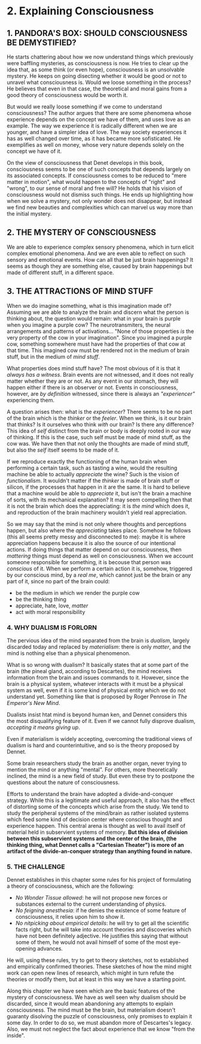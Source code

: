 # 2. Explaining Consciousness

## 1. PANDORA'S BOX: SHOULD CONSCIOUSNESS BE DEMYSTIFIED?

He starts chattering about how we now understand things which previously were baffling mysteries, as consciousness is now. He tries to clear up the idea that, as some think (or even hope), consciousness is an unsolvable mystery. He keeps on going disecting whether it would be good or not to unravel what consciousness is. Would we loose something in the process? He believes that even in that case, the theoretical and moral gains from a good theory of consciousness would be worth it.

But would we really loose something if we come to understand consciousness? The author argues that there are some phenomena whose experience depends on the concept we have of them, and uses love as an example. The way we experience it is radically different when we are younger, and have a simpler idea of love. The way society experiences it has as well changed over time, as it has became more sofisticated. He exemplifies as well on money, whose very nature depends solely on the concept we have of it.

On the view of consciousness that Denet develops in this book, consciousness seems to be one of such concepts that depends largely on its associated concepts. If consciousness comes to be reduced to "mere matter in motion", what would happen to the concepts of "right" and "wrong", to our sense of moral and free will? He holds that his vision of consciousness would not dismiss such things. He ends up highlighting how when we solve a mystery, not only wonder does not disappear, but instead we find new beauties and complexities which can marvel us way more than the initial mystery.

## 2. THE MYSTERY OF CONSCIOUSNESS

We are able to experience complex sensory phenomena, which in turn elicit complex emotional phenomena. And we are even able to reflect on such sensory and emotional events. How can all that be just brain happenings? It seems as though they are something else, caused by brain happenings but made of different stuff, in a different space.

## 3. THE ATTRACTIONS OF MIND STUFF

When we do imagine something, what is this imagination made of? Assuming we are able to analyze the brain and discern what the person is thinking about, the question would remain: what in your brain is purple when you imagine a purple cow? The neurotransmiters, the neural arrangements and patterns of activations... "None of those properties *is* the very property of the cow in your imagination". Since you imagined a purple cow, something somewhere must have had the properties of that cow at that time. This imagined cow must be rendered not in the medium of brain stuff, but in the medium of *mind stuff*.

What properties does mind stuff have? The most obvious of it is that it *always has a witness*. Brain events are not witnessed, and it does not really matter whether they are or not. As any event in our stomach, they will happen either if there is an observer or not. Events in consciousness, however, are *by definition* witnessed, since there is always an *"experiencer"* experiencing them.

A question arises then: what is the *experiencer*? There seems to be no part of the brain which is the *thinker* or the *feeler*. When we think, is it our brain that thinks? Is it ourselves who think *with* our brain? Is there any difference? This idea of *self* distinct from the brain or body is deeply rooted in our way of thinking. If this is the case, such self must be made of mind stuff, as the cow was. We have then that not only the thoughts are made of mind stuff, but also the *self* itself seems to be made of it.

If we reproduce exactly the functioning of the human brain when performing a certain task, such as tasting a wine, would the resulting machine be able to actually *appreciate* the wine? Such is the vision of *functionalism*. It wouldn't matter if the *thinker* is made of brain stuff or silicon, if the processes that happen in it are the same. It is hard to believe that a machine would be able to *appreciate* it, but isn't the brain a machine of sorts, with its mechanical explanation? It may seem compelling then that it is not the brain which does the appreciating: it is *the mind* which does it, and reproduction of the brain machinery wouldn't yield real appreciation.

So we may say that the mind is not only where thoughts and perceptions happen, but also where the *appreciating* takes place. Somehow he follows (this all seems pretty messy and disconnected to me): maybe it is where appreciation happens because it is also the source of our intentional actions. If doing things that matter depend on our consciousness, then *mattering* things must depend as well on consciousness. When we account someone responsible for something, it is becouse that person was *conscious* of it. When we perform a certain action it is, somehow, triggered by our conscious mind, by a *real me*, which cannot just be the brain or any part of it, since no part of the brain could:

- be the medium in which we render the purple cow
- be the thinking thing
- appreciate, hate, love, *matter*
- act with moral responsibility

### 4. WHY DUALISM IS FORLORN

The pervious idea of the mind separated from the brain is *dualism*, largely discarded today and replaced by *materialism*: there is only *matter*, and the mind is nothing else than a physical phenomenon.

What is so wrong with dualism? It basically states that at some part of the brain (the pineal gland, according to Descartes), the mind receives information from the brain and issues commands to it. However, since the brain is a physical system, whatever interacts with it must be a physical system as well, even if it is some kind of physical entity which we do not understand yet. Something like that is proposed by Roger Penrose in *The Emperor's New Mind*.

Dualists insist htat mind is beyond human ken, and Dennet considers this the most disqualifying feature of it. Even if we cannot fully disprove dualism, *accepting it means giving up*.

Even if materialism is widely accepting, overcoming the traditional views of dualism is hard and counterintuitive, and so is the theory proposed by Dennet.

Some brain researchers study the brain as another organ, never trying to mention the mind or anything "mental". For others, more theoretically inclined, the mind is a new field of study. But even these try to postpone the questions about the nature of consciousness.

Efforts to understand the brain have adopted a divide-and-conquer strategy. While this is a legitimate and useful approach, it also has the effect of distorting some of the concepts which arise from the study. We tend to study the peripheral systems of the mind/brain as rather isolated systems which feed some kind of decision center where conscious thought and experience happen. This central arena is thought as well to avail itself of material held in subservient systems of memory. **But this idea of division between this subservient systems and the center of the brain, (the thinking thing, what Dennet calls a "Cartesian Theater") is more of an artifact of the divide-an-conquer strategy than anything found in nature.**

### 5. THE CHALLENGE

Dennet establishes in this chapter some rules for his project of formulating a theory of consciousness, which are the following:

- *No Wonder Tissue allowed*: he will not propose new forces or substances external to the current understanding of physics.
- *No feigning anesthesia*: if he denies the existence of some feature of consciousness, it relies upon him to show it.
- *No nitpicking about empirical details*: he will try to get all the scientific facts right, but he will take into account theories and discoveries which have not been definitely adjective. He justifies this saying that without some of them, he would not avail himself of some of the most eye-opening advances.

He will, using these rules, try to get to theory sketches, not to established and empirically confirmed  theories. These sketches of how the mind might work can open new lines of research, which might in turn refute the theories or modify them, but at least in this way we have a starting point.

Along this chapter we have seen which are the basic features of the mystery of consciousness. We have as well seen why dualism should be discarded, since it would mean abandoning any attempts to explain consciousness. The mind must be the brain, but materialism doesn't guaranty disolving the puzzle of consciousness, only promises to explain it some day. In order to do so, we must abandon more of Descartes's legacy. Also, we must not neglect the fact about experience that we know "from the inside".
